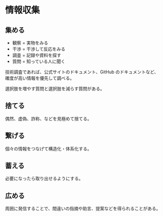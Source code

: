 # 情報収集

## 集める

-   観察 = 実物をみる
-   干渉 = 干渉して反応をみる
-   調査 = 記録や資料を探す
-   質問 = 知っている人に聞く

技術調査であれば、公式サイトのドキュメント、GitHub のドキュメントなど、確度が高い情報を優先して調べる。

選択肢を増やす質問と選択肢を減らす質問がある。

## 捨てる

偶然、虚偽、詐称、などを見極めて捨てる。

## 繋げる

個々の情報をつなげて構造化・体系化する。

## 蓄える

必要になったら取り出せるようにする。

## 広める

周囲に発信することで、間違いの指摘や助言、提案などを得られることがある。
